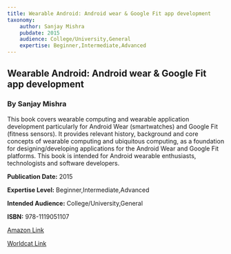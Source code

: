 ```yaml
---
title: Wearable Android: Android wear & Google Fit app development
taxonomy:
	author: Sanjay Mishra
	pubdate: 2015
	audience: College/University,General
	expertise: Beginner,Intermediate,Advanced
---
```

## Wearable Android: Android wear & Google Fit app development
### By Sanjay Mishra
This book covers wearable computing and wearable application development particularly for Android Wear (smartwatches) and Google Fit (fitness sensors). It provides relevant history, background and core concepts of wearable computing and ubiquitous computing, as a foundation for designing/developing applications for the Android Wear and Google Fit platforms. This book is intended for Android wearable enthusiasts, technologists and software developers.

**Publication Date:** 2015

**Expertise Level:** Beginner,Intermediate,Advanced

**Intended Audience:** College/University,General

**ISBN:** 978-1119051107

[Amazon Link](https://www.amazon.com/Wearable-Android-Wear-Google-Development-ebook/dp/B015ZLIEPQ/ref=sr_1_1?s=books&ie=UTF8&qid=1543370896&sr=1-1&keywords=Wearable+Android%3A+Android+wear+and+Google+Fit)

[Worldcat Link]()
